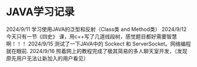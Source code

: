 # JAVA学习记录
2024/9/11 学习使用JAVA的泛型和反射（Class类 and Method类）
2024/9/12 今天只有一节《四史》 课，用c++写了几道线段树，感觉题目都好需要智慧啊！！！
2024/9/15 测试了一下JAVA中的 Sockect 和 ServerSocket。网络编程就在眼前.
2024/9/16 照着网上的教程完成了极其简易的多人聊天室开发，（发现原先用户无法让新加入的用户看见）
